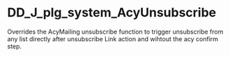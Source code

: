 # DD_J_plg_system_AcyUnsubscribe
Overrides the AcyMailing unsubscribe function to trigger unsubscribe from any list directly after unsubscribe Link action and wihtout the acy confirm step.
